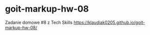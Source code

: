 # goit-markup-hw-08
Zadanie domowe #8 z Tech Skills
https://klaudiak0205.github.io/goit-markup-hw-08/
